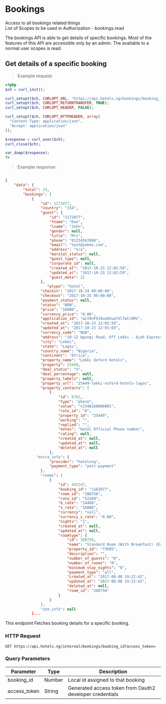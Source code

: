 # Bookings
Access to all bookings related things<br>
List of Scopes to be used in Authorization - bookings.read


The bookings API is able to get details of specific bookings. Most of the features of this API are accessible only by an admin. The available to a normal user scopes is read.
## Get details of a specific booking

>Example request:

```php
<?php
$ch = curl_init();

curl_setopt($ch, CURLOPT_URL, "https://api.hotels.ng/bookings/booking_id?access_token");
curl_setopt($ch, CURLOPT_RETURNTRANSFER, TRUE);
curl_setopt($ch, CURLOPT_HEADER, FALSE);

curl_setopt($ch, CURLOPT_HTTPHEADER, array(
  "Content-Type: application/json",
  "Accept: application/json"
));

$response = curl_exec($ch);
curl_close($ch);

var_dump($response);
?>
```
 >Example response:

```json

{
    "data": {
        "total": 23,
        "bookings": [
            {
                "id": 1172077,
                "country": "154",
                "guest": {
                    "id": "1172077",
                    "fname": "Doe",
                    "lname": "John",
                    "gender": null,
                    "title": "Mrs",
                    "phone": "01234567898",
                    "email": "test@yahoo.com",
                    "address": "n/a",
                    "marital_status": null,
                    "guest_type": null,
                    "corporate_id": null,
                    "created_at": "2017-10-23 12:02:59",
                    "updated_at": "2017-10-23 12:02:59",
                    "guest_meta": []
                },
                   "ptype": "hotel",
                "checkin": "2017-10-24 00:00:00",
                "checkout": "2017-10-25 00:00:00",
                "payment_status": null,
                "status": "NEW",
                "price": "16000",
                "currency_price": "0.00",
                "application_id": "wLV9nF9J8uo0SuaYXl7wCc9RV",
                "created_at": "2017-10-23 12:02:59",
                "updated_at": "2017-10-23 12:03:03",
                "currency_code": "NGN",
                "address": "10-12 Agungi Road, Off Lekki - Ajah Expressway, Before Chevron Roundabout",
                "city": "Lekki",
                "state": "Lagos",
                "country_name": "Nigeria",
                "continent": "Africa",
                "property_name": "Lekki Oxford Hotels",
                "property": 25449,
                "deal_status": "5",
                "deal_percentage": null,
                "property_labels": null,
                "property_url": "25449-lekki-oxford-hotels-lagos",
                "property_contacts": [
                    {
                        "id": 8781,
                        "type": "phone",
                        "value": "+2348168000001",
                        "role_id": "0",
                        "property_id": "25449",
                        "working": "",
                        "replied": "",
                        "notes": "Hotel Official Phone number",
                        "rating": null,
                        "created_at": null,
                        "updated_at": null,
                        "deleted_at": null
                    },
              "extra_info": {
                    "provider": "hotelsng",
                    "payment_type": "post-payment"
                },
                "rooms": [
                    {
                        "id": 442247,
                        "booking_id": "1162077",
                        "room_id": "388750",
                        "rate_id": "52169",
                        "b_rate": "14400",
                        "s_rate": "16000",
                        "currency": "null",
                        "currency_s_rate": "0.00",
                        "nights": "1",
                        "created_at": null,
                        "updated_at": null,
                        "roomtype": {
                            "id": 388750,
                            "name": "Standard Room (With Breakfast) (Exclusive Deal Based on Availability)",
                            "property_id": "73995",
                            "description": "",
                            "number_of_guests": "0",
                            "number_of_rooms": "0",
                            "minimum_stay_nights": "0",
                            "payment_type": "all",
                            "created_at": "2017-08-08 19:22:42",
                            "updated_at": "2017-08-08 19:22:42",
                            "deleted_at": null,
                            "room_id": "388750"
                        }
                    }
                ],
                "utm_info": null
            }...

```
This endpoint Fetches booking details for a specific booking.

### HTTP Request

  
  `GET https://api.hotels.ng/internal/bookings/booking_id?access_token=`

### Query Parameters

Parameter | Type | Description
--------- | ------- | -----------
booking_id | Number | Local id assigned to that booking
access_token | String | Generated access token from Oauth2 developer credentials




